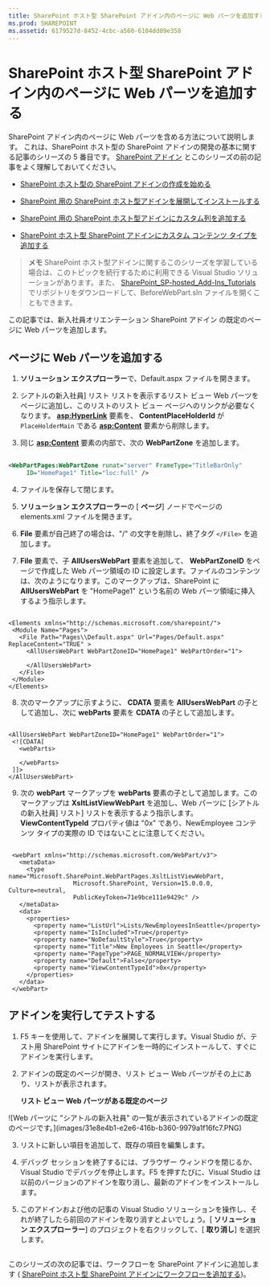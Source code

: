 ```yaml
---
title: SharePoint ホスト型 SharePoint アドイン内のページに Web パーツを追加する
ms.prod: SHAREPOINT
ms.assetid: 6179527d-8452-4cbc-a560-6104dd09e358
---
```



# SharePoint ホスト型 SharePoint アドイン内のページに Web パーツを追加する
SharePoint アドイン内のページに Web パーツを含める方法について説明します。
これは、SharePoint ホスト型の SharePoint アドインの開発の基本に関する記事のシリーズの 5 番目です。 [SharePoint アドイン](sharepoint-add-ins.md) とこのシリーズの前の記事をよく理解しておいてください。
  
    
    


-  [SharePoint ホスト型の SharePoint アドインの作成を始める](get-started-creating-sharepoint-hosted-sharepoint-add-ins.md)
    
  
-  [SharePoint 用の SharePoint ホスト型アドインを展開してインストールする](deploy-and-install-a-sharepoint-hosted-sharepoint-add-in.md)
    
  
-  [SharePoint 用の SharePoint ホスト型アドインにカスタム列を追加する](add-custom-columns-to-a-sharepoint-hostedsharepoint-add-in.md)
    
  
-  [SharePoint ホスト型 SharePoint アドインにカスタム コンテンツ タイプを追加する](add-a-custom-content-type-to-a-sharepoint-hostedsharepoint-add-in.md)
    
  

> **メモ**
> SharePoint ホスト型アドインに関するこのシリーズを学習している場合は、このトピックを続行するために利用できる Visual Studio ソリューションがあります。また、 [SharePoint_SP-hosted_Add-Ins_Tutorials](https://github.com/OfficeDev/SharePoint_SP-hosted_Add-Ins_Tutorials) でリポジトリをダウンロードして、BeforeWebPart.sln ファイルを開くこともできます。
  
    
    

この記事では、新入社員オリエンテーション SharePoint アドイン の既定のページに Web パーツを追加します。
## ページに Web パーツを追加する


  
    
    

1. **ソリューション エクスプローラー**で、Default.aspx ファイルを開きます。 
    
  
2. シアトルの新入社員] リスト リストを表示するリスト ビュー Web パーツをページに追加し、このリストのリスト ビュー ページへのリンクが必要なくなります。 **<asp:HyperLink>** 要素を、 **ContentPlaceHolderId** が `PlaceHolderMain` である **<asp:Content>** 要素から削除します。
    
  
3. 同じ **<asp:Content>** 要素の内部で、次の **WebPartZone** を追加します。
    
 ```XML
  
<WebPartPages:WebPartZone runat="server" FrameType="TitleBarOnly"
      ID="HomePage1" Title="loc:full" />

 ```

4. ファイルを保存して閉じます。
    
  
5. **ソリューション エクスプローラー**の [ **ページ**] ノードでページの elements.xml ファイルを開きます。 
    
  
6. **File** 要素が自己終了の場合は、"/" の文字を削除し、終了タグ `</File>` を追加します。
    
  
7. **File** 要素で、子 **AllUsersWebPart** 要素を追加して、 **WebPartZoneID** をページで作成した Web パーツ領域の ID に設定します。ファイルのコンテンツは、次のようになります。このマークアップは、SharePoint に **AllUsersWebPart** を "HomePage1" という名前の Web パーツ領域に挿入するよう指示します。
    
 ```
  
<Elements xmlns="http://schemas.microsoft.com/sharepoint/">
  <Module Name="Pages">
    <File Path="Pages\\Default.aspx" Url="Pages/Default.aspx" ReplaceContent="TRUE" >
      <AllUsersWebPart WebPartZoneID="HomePage1" WebPartOrder="1">

      </AllUsersWebPart>
    </File>
  </Module>
</Elements>

 ```

8. 次のマークアップに示すように、 **CDATA** 要素を **AllUsersWebPart** の子として追加し、次に **webParts** 要素を **CDATA** の子として追加します。
    
 ```
  
<AllUsersWebPart WebPartZoneID="HomePage1" WebPartOrder="1">
  <![CDATA[
    <webParts>

    </webParts>
  ]]>
</AllUsersWebPart>
 ```

9. 次の **webPart** マークアップを **webParts** 要素の子として追加します。このマークアップは **XsltListViewWebPart** を追加し、Web パーツに [シアトルの新入社員] リスト] リストを表示するよう指示します。 **ViewContentTypeId** プロパティ値は "0x" であり、NewEmployee コンテンツ タイプの実際の ID ではないことに注意してください。
    
 ```
  
  <webPart xmlns="http://schemas.microsoft.com/WebPart/v3">
    <metaData>
      <type name="Microsoft.SharePoint.WebPartPages.XsltListViewWebPart, 
                   Microsoft.SharePoint, Version=15.0.0.0, Culture=neutral, 
                   PublicKeyToken=71e9bce111e9429c" />
    </metaData>
    <data>
      <properties>
        <property name="ListUrl">Lists/NewEmployeesInSeattle</property>
        <property name="IsIncluded">True</property>
        <property name="NoDefaultStyle">True</property>
        <property name="Title">New Employees in Seattle</property>
        <property name="PageType">PAGE_NORMALVIEW</property>
        <property name="Default">False</property>
        <property name="ViewContentTypeId">0x</property>
      </properties>
    </data>
  </webPart>
 ```


## アドインを実行してテストする


  
    
    

1. F5 キーを使用して、アドインを展開して実行します。Visual Studio が、テスト用 SharePoint サイトにアドインを一時的にインストールして、すぐにアドインを実行します。 
    
  
2. アドインの既定のページが開き、リスト ビュー Web パーツがその上にあり、リストが表示されます。 
    
   **リスト ビュー Web パーツがある既定のページ**

  

!\[Web パーツに "シアトルの新入社員" の一覧が表示されているアドインの既定のページです。](images/31e8e4b1-e2e6-416b-b360-9979a1f16fc7.PNG)
  

    
    
  
3. リストに新しい項目を追加して、既存の項目を編集します。
    
  
4. デバッグ セッションを終了するには、ブラウザー ウィンドウを閉じるか、Visual Studio でデバッグを停止します。F5 を押すたびに、Visual Studio は以前のバージョンのアドインを取り消し、最新のアドインをインストールします。
    
  
5. このアドインおよび他の記事の Visual Studio ソリューションを操作し、それが終了したら前回のアドインを取り消すとよいでしょう。[ **ソリューション エクスプローラー**] のプロジェクトを右クリックして、[ **取り消し**] を選択します。
    
  

## 
<a name="Nextsteps"> </a>

このシリーズの次の記事では、ワークフローを SharePoint アドインに追加します ( [SharePoint ホスト型 SharePoint アドインにワークフローを追加する](add-a-workflow-to-a-sharepoint-hosted-sharepoint-add-in.md))。
  
    
    

